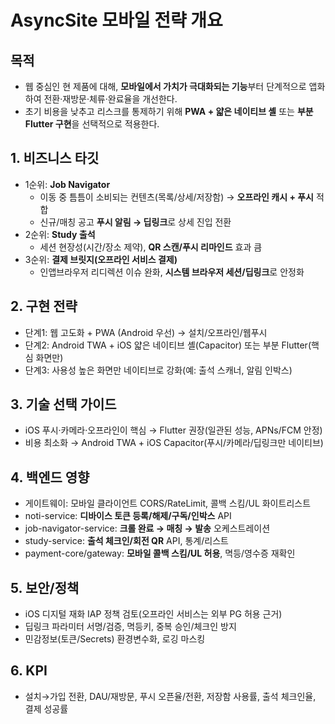 # AsyncSite 모바일 전략 개요

## 목적
- 웹 중심인 현 제품에 대해, **모바일에서 가치가 극대화되는 기능**부터 단계적으로 앱화하여 전환·재방문·체류·완료율을 개선한다.
- 초기 비용을 낮추고 리스크를 통제하기 위해 **PWA + 얇은 네이티브 셸** 또는 **부분 Flutter 구현**을 선택적으로 적용한다.

## 1. 비즈니스 타깃
- 1순위: **Job Navigator**
  - 이동 중 틈틈이 소비되는 컨텐츠(목록/상세/저장함) → **오프라인 캐시 + 푸시** 적합
  - 신규/매칭 공고 **푸시 알림 → 딥링크**로 상세 진입 전환
- 2순위: **Study 출석**
  - 세션 현장성(시간/장소 제약), **QR 스캔/푸시 리마인드** 효과 큼
- 3순위: **결제 브릿지(오프라인 서비스 결제)**
  - 인앱브라우저 리디렉션 이슈 완화, **시스템 브라우저 세션/딥링크**로 안정화

## 2. 구현 전략
- 단계1: 웹 고도화 + PWA (Android 우선) → 설치/오프라인/웹푸시
- 단계2: Android TWA + iOS 얇은 네이티브 셸(Capacitor) 또는 부분 Flutter(핵심 화면만)
- 단계3: 사용성 높은 화면만 네이티브로 강화(예: 출석 스캐너, 알림 인박스)

## 3. 기술 선택 가이드
- iOS 푸시·카메라·오프라인이 핵심 → Flutter 권장(일관된 성능, APNs/FCM 안정)
- 비용 최소화 → Android TWA + iOS Capacitor(푸시/카메라/딥링크만 네이티브)

## 4. 백엔드 영향
- 게이트웨이: 모바일 클라이언트 CORS/RateLimit, 콜백 스킴/UL 화이트리스트
- noti-service: **디바이스 토큰 등록/해제/구독/인박스** API
- job-navigator-service: **크롤 완료 → 매칭 → 발송** 오케스트레이션
- study-service: **출석 체크인/회전 QR** API, 통계/리스트
- payment-core/gateway: **모바일 콜백 스킴/UL 허용**, 멱등/영수증 재확인

## 5. 보안/정책
- iOS 디지털 재화 IAP 정책 검토(오프라인 서비스는 외부 PG 허용 근거)
- 딥링크 파라미터 서명/검증, 멱등키, 중복 승인/체크인 방지
- 민감정보(토큰/Secrets) 환경변수화, 로깅 마스킹

## 6. KPI
- 설치→가입 전환, DAU/재방문, 푸시 오픈율/전환, 저장함 사용률, 출석 체크인율, 결제 성공률
